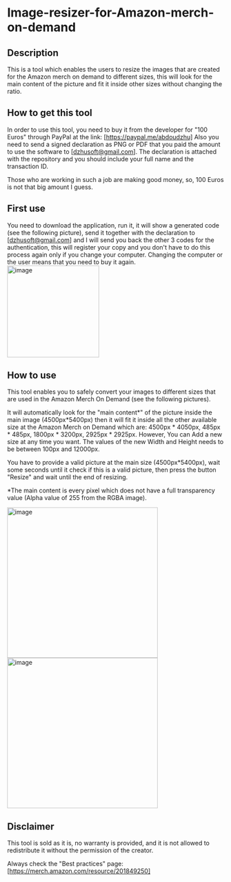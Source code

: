 # Image-resizer-for-Amazon-merch-on-demand
## Description
This is a tool which enables the users to resize the images that are created for the Amazon merch on demand to different sizes, this will look for the main content of the picture and fit it inside other sizes without changing the ratio.

## How to get this tool
In order to use this tool, you need to buy it from the developer for "100 Euros" through PayPal at the link: [https://paypal.me/abdoudzhu]
Also you need to send a signed declaration as PNG or PDF that you paid the amount to use the software to [dzhusoft@gmail.com].
The declaration is attached with the repository and you should include your full name and the transaction ID.

Those who are working in such a job are making good money, so, 100 Euros is not that big amount I guess.

## First use
You need to download the application, run it, it will show a generated code (see the following picture), send it together with the declaration to [dzhusoft@gmail.com] and I will send you back the other 3 codes for the authentication, this will register your copy and you don't have to do this process again only if you change your computer.
Changing the computer or the user means that you need to buy it again.
<img width="213" alt="image" src="https://user-images.githubusercontent.com/127102906/223126074-4eb85b52-2e61-491a-8bf6-0abae5ddd9f5.png">


## How to use
This tool enables you to safely convert your images to different sizes that are used in the Amazon Merch On Demand (see the following pictures).

It will automatically look for the "main content*" of the picture inside the main image (4500px*5400px) then it will fit it inside all the other available size at the Amazon Merch on Demand which are:
4500px * 4050px,
485px * 485px,
1800px * 3200px,
2925px * 2925px.
However, You can Add a new size at any time you want. The values of the new Width and Height needs to be between 100px and 12000px.

You have to provide a valid picture at the main size (4500px*5400px), wait some seconds until it check if this is a valid picture, then press the button "Resize" and wait until the end of resizing.

*The main content is every pixel which does not have a full transparency value (Alpha value of 255 from the RGBA image).

<img width="349" alt="image" src="https://user-images.githubusercontent.com/127102906/223126580-335b2b29-7fdb-42db-b5af-fbebe70f81ef.png">


<img width="349" alt="image" src="https://user-images.githubusercontent.com/127102906/223127123-4ac352c1-1f0a-4c93-9284-86eab8b9cf8f.png">

## Disclaimer
This tool is sold as it is, no warranty is provided, and it is not allowed to redistribute it without the permission of the creator.

Always check the "Best practices" page: [https://merch.amazon.com/resource/201849250]
